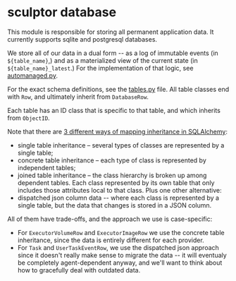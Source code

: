 # sculptor database

This module is responsible for storing all permanent application data.
It currently supports sqlite and postgresql databases.

We store all of our data in a dual form -- as a log of immutable events (in `${table_name}`,)
and as a materialized view of the current state (in `${table_name}_latest`.)
For the implementation of that logic, see [automanaged.py](automanaged.py).

For the exact schema definitions, see the [tables.py](tables.py) file.
All table classes end with `Row`, and ultimately inherit from `DatabaseRow`.

Each table has an ID class that is specific to that table, and which inherits from `ObjectID`.

Note that there are [3 different ways of mapping inheritance in SQLAlchemy](https://docs.sqlalchemy.org/en/20/orm/inheritance.html):
- single table inheritance – several types of classes are represented by a single table;
- concrete table inheritance – each type of class is represented by independent tables;
- joined table inheritance – the class hierarchy is broken up among dependent tables. Each class represented by its own table that only includes those attributes local to that class.
Plus one other alternative:
- dispatched json column data -- where each class is represented by a single table, but the data that changes is stored in a JSON column.

All of them have trade-offs, and the approach we use is case-specific:
- For `ExecutorVolumeRow` and `ExecutorImageRow` we use the concrete table inheritance,
  since the data is entirely different for each provider.
- For `Task` and `UserTaskEventRow`,
  we use the dispatched json approach since it doesn't really make sense to migrate the data --
  it will eventualy be completely agent-dependent anyway,
  and we'll want to think about how to gracefully deal with outdated data.
